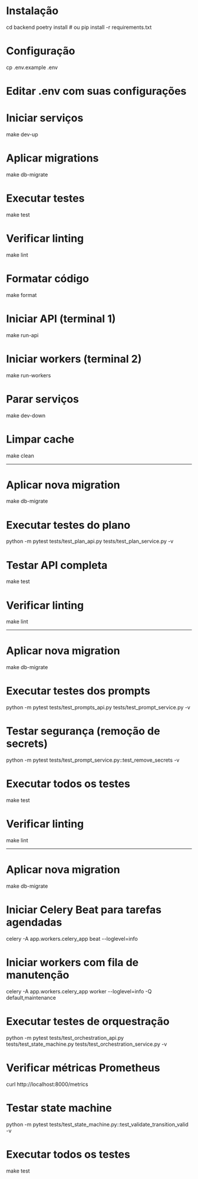 # Instalação
cd backend
poetry install  # ou pip install -r requirements.txt

# Configuração
cp .env.example .env
# Editar .env com suas configurações

# Iniciar serviços
make dev-up

# Aplicar migrations
make db-migrate

# Executar testes
make test

# Verificar linting
make lint

# Formatar código
make format

# Iniciar API (terminal 1)
make run-api

# Iniciar workers (terminal 2)
make run-workers

# Parar serviços
make dev-down

# Limpar cache
make clean



----------------

# Aplicar nova migration
make db-migrate

# Executar testes do plano
python -m pytest tests/test_plan_api.py tests/test_plan_service.py -v

# Testar API completa
make test

# Verificar linting
make lint

-----------------

# Aplicar nova migration
make db-migrate

# Executar testes dos prompts
python -m pytest tests/test_prompts_api.py tests/test_prompt_service.py -v

# Testar segurança (remoção de secrets)
python -m pytest tests/test_prompt_service.py::test_remove_secrets -v

# Executar todos os testes
make test

# Verificar linting
make lint

----------------

# Aplicar nova migration
make db-migrate

# Iniciar Celery Beat para tarefas agendadas
celery -A app.workers.celery_app beat --loglevel=info

# Iniciar workers com fila de manutenção
celery -A app.workers.celery_app worker --loglevel=info -Q default,maintenance

# Executar testes de orquestração
python -m pytest tests/test_orchestration_api.py tests/test_state_machine.py tests/test_orchestration_service.py -v

# Verificar métricas Prometheus
curl http://localhost:8000/metrics

# Testar state machine
python -m pytest tests/test_state_machine.py::test_validate_transition_valid -v

# Executar todos os testes
make test